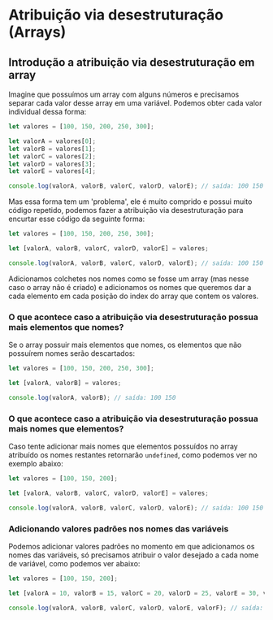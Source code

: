 # Atribuição via desestruturação (Arrays)

## Introdução a atribuição via desestruturação em array

Imagine que possuímos um array com alguns números e precisamos separar cada valor desse array em uma variável. Podemos obter cada valor individual dessa forma:

```js
let valores = [100, 150, 200, 250, 300];

let valorA = valores[0];
let valorB = valores[1];
let valorC = valores[2];
let valorD = valores[3];
let valorE = valores[4];

console.log(valorA, valorB, valorC, valorD, valorE); // saída: 100 150 200 250 300
```

Mas essa forma tem um 'problema', ele é muito comprido e possui muito código repetido, podemos fazer a atribuição via desestruturação para encurtar esse código da seguinte forma:

```js
let valores = [100, 150, 200, 250, 300];

let [valorA, valorB, valorC, valorD, valorE] = valores;

console.log(valorA, valorB, valorC, valorD, valorE); // saída: 100 150 200 250 300
```

Adicionamos colchetes nos nomes como se fosse um array (mas nesse caso o array não é criado) e adicionamos os nomes que queremos dar a cada elemento em cada posição do index do array que contem os valores.

### O que acontece caso a atribuição via desestruturação possua mais elementos que nomes?

Se o array possuir mais elementos que nomes, os elementos que não possuírem nomes serão descartados:

```js
let valores = [100, 150, 200, 250, 300];

let [valorA, valorB] = valores;

console.log(valorA, valorB); // saída: 100 150
```

### O que acontece caso a atribuição via desestruturação possua mais nomes que elementos?

Caso tente adicionar mais nomes que  elementos possuídos no array atribuído os nomes restantes retornarão `undefined`, como podemos ver no exemplo abaixo:

```js
let valores = [100, 150, 200];

let [valorA, valorB, valorC, valorD, valorE] = valores;

console.log(valorA, valorB, valorC, valorD, valorE); // saída: 100 150 200 undefined undefined
```

### Adicionando valores padrões nos nomes das variáveis

Podemos adicionar valores padrões no momento em que adicionamos os nomes das variáveis, só precisamos atribuir o valor desejado a cada nome de variável, como podemos ver abaixo:

```js
let valores = [100, 150, 200];

let [valorA = 10, valorB = 15, valorC = 20, valorD = 25, valorE = 30, valorF = 35] = valores;

console.log(valorA, valorB, valorC, valorD, valorE, valorF); // saída: 100 150 200 25 30 35
```

